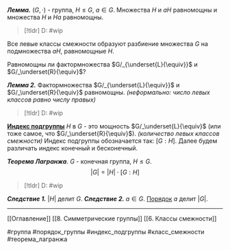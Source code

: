 ***Лемма.*** $(G, \cdot)$ - группа, $H \le G,\ a \in G$.
Множества $H$ и $aH$ равномощны и множества $H$ и $Ha$ равномощны.
>[!tldr] D: 
>#wip


Все левые классы смежности образуют разбиение множества $G$ на подмножества $aH$, равномощные $H$.

Равномощны ли фактормножества $G/_{\underset{L}{\equiv}}$ и $G/_\underset{R}{\equiv}$?

***Лемма 2.*** Фактормножества $G/_{\underset{L}{\equiv}}$ и $G/_\underset{R}{\equiv}$ равномощны.
*(неформально: число левых классов равно числу правых)*
>[!tldr] D:
>#wip

<ins>**Индекс подгруппы**</ins> $H$ в $G$ - это мощность $G/_\underset{L}{\equiv}$ (или тоже самое, что $G/_\underset{R}{\equiv}$). *(количество левых классов смежности)*
Индекс подгруппы обозначается так: $[G:H]$. 
Далее будем различать индекс конечный и бесконечный.

***Теорема Лагранжа***. $G$ - конечная группа, $H \le G$.
$$|G| = |H|\cdot[G:H]$$
>[!tldr] D:
>#wip

***Следствие 1.*** $|H|$ делит $G$.
***Следствие 2.*** $a \in G$. [Порядок](obsidian://open?vault=algebra%203&file=%D0%A2%D0%B5%D0%BE%D1%80%D0%B8%D1%8F%20%D0%B3%D1%80%D1%83%D0%BF%D0%BF%2F5.%20%D0%A6%D0%B8%D0%BA%D0%BB%D0%B8%D1%87%D0%B5%D1%81%D0%BA%D0%B8%D0%B5%20%D0%B3%D1%80%D1%83%D0%BF%D0%BF%D1%8B) $a$ делит $|G|$.

---
[[Оглавление]]
[[8. Симметрические группы]]
[[6. Классы смежности]]

#группа 
#порядок_группы 
#индекс_подгруппы
#класс_смежности 
#теорема_лагранжа 